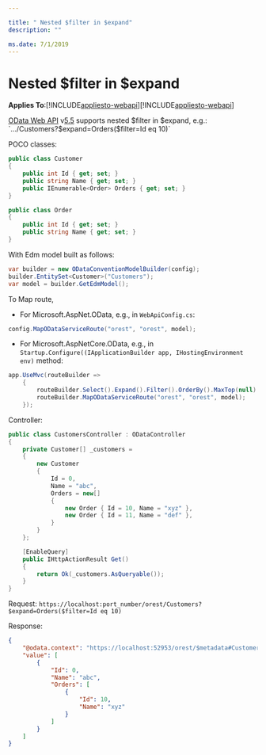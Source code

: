 ```yaml
---

title: " Nested $filter in $expand"
description: ""

ms.date: 7/1/2019
---
```

# Nested $filter in $expand
**Applies To**:[!INCLUDE[appliesto-webapi](../includes/appliesto-webapi-v7.md)][!INCLUDE[appliesto-webapi](../includes/appliesto-webapi-v6.md)]

[OData Web API](https://github.com/OData/WebApi) v[5.5](https://www.nuget.org/packages/Microsoft.AspNet.OData/5.5.0-beta) supports nested $filter in $expand, e.g.:
`.../Customers?$expand=Orders($filter=Id eq 10)`

POCO classes:
```C#
public class Customer
{
    public int Id { get; set; }
    public string Name { get; set; }
    public IEnumerable<Order> Orders { get; set; }
}

public class Order
{
    public int Id { get; set; }
    public string Name { get; set; }
}
```

With Edm model built as follows:
```C#
var builder = new ODataConventionModelBuilder(config);
builder.EntitySet<Customer>("Customers");
var model = builder.GetEdmModel();
```

To Map route,
- For Microsoft.AspNet.OData, e.g., in `WebApiConfig.cs`:
```C#
config.MapODataServiceRoute("orest", "orest", model);
```

- For Microsoft.AspNetCore.OData, e.g., in `Startup.Configure((IApplicationBuilder app, IHostingEnvironment env)` method:
```C#
app.UseMvc(routeBuilder => 
    {
        routeBuilder.Select().Expand().Filter().OrderBy().MaxTop(null).Count();
        routeBuilder.MapODataServiceRoute("orest", "orest", model);
    });
```

Controller:
```C#
public class CustomersController : ODataController
{
    private Customer[] _customers =
    {
        new Customer
        {
            Id = 0,
            Name = "abc",
            Orders = new[]
            {
                new Order { Id = 10, Name = "xyz" },
                new Order { Id = 11, Name = "def" },
            }
        }
    };

    [EnableQuery]
    public IHttpActionResult Get()
    {
        return Ok(_customers.AsQueryable());
    }
}
```

Request:
`https://localhost:port_number/orest/Customers?$expand=Orders($filter=Id eq 10)`

Response:
```JSON
{
    "@odata.context": "https://localhost:52953/orest/$metadata#Customers",
    "value": [
        {
            "Id": 0,
            "Name": "abc",
            "Orders": [
                {
                    "Id": 10,
                    "Name": "xyz"
                }
            ]
        }
    ]
}
```

